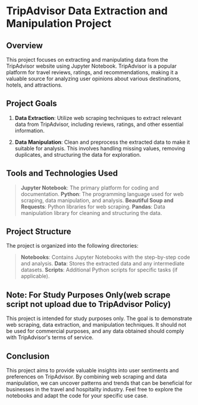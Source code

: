 # TripAdvisor Data Extraction and Manipulation Project
## Overview
This project focuses on extracting and manipulating data from the TripAdvisor website using Jupyter Notebook. TripAdvisor is a popular platform for travel reviews, ratings, and recommendations, making it a valuable source for analyzing user opinions about various destinations, hotels, and attractions.

## Project Goals
1. **Data Extraction**: Utilize web scraping techniques to extract relevant data from TripAdvisor, including reviews, ratings, and other essential information.

2. **Data Manipulation**: Clean and preprocess the extracted data to make it suitable for analysis. This involves handling missing values, removing duplicates, and structuring the data for exploration.

## Tools and Technologies Used
> **Jupyter Notebook**: The primary platform for coding and documentation.
> **Python**: The programming language used for web scraping, data manipulation, and analysis.
> **Beautiful Soup and Requests**: Python libraries for web scraping.
> **Pandas**: Data manipulation library for cleaning and structuring the data.
## Project Structure
The project is organized into the following directories:

> **Notebooks**: Contains Jupyter Notebooks with the step-by-step code and analysis.
> **Data**: Stores the extracted data and any intermediate datasets.
> **Scripts**: Additional Python scripts for specific tasks (if applicable).

## Note: For Study Purposes Only(web scrape script not upload due to TripAdvisor Policy)
This project is intended for study purposes only. The goal is to demonstrate web scraping, data extraction, and manipulation techniques. It should not be used for commercial purposes, and any data obtained should comply with TripAdvisor's terms of service.

## Conclusion
This project aims to provide valuable insights into user sentiments and preferences on TripAdvisor. By combining web scraping and data manipulation, we can uncover patterns and trends that can be beneficial for businesses in the travel and hospitality industry. Feel free to explore the notebooks and adapt the code for your specific use case.
